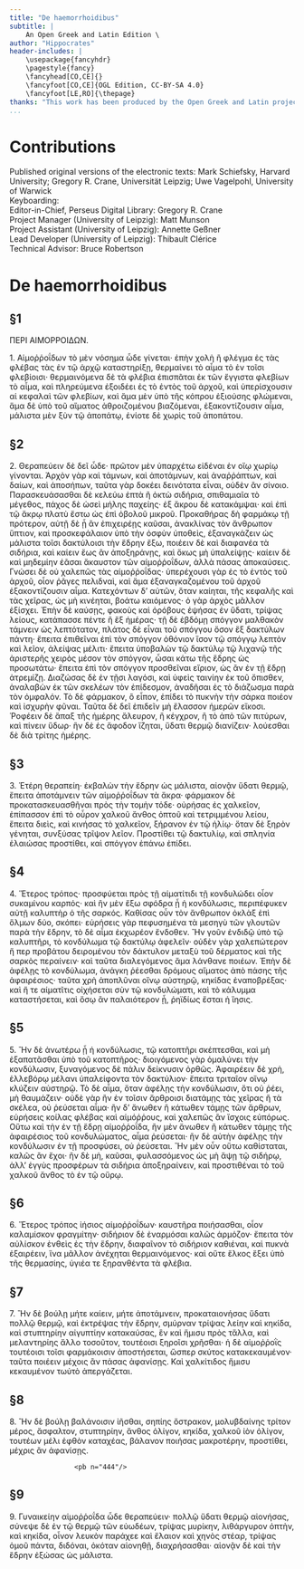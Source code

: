 ```yaml
---
title: "De haemorrhoidibus"
subtitle: |
	An Open Greek and Latin Edition \ 
author: "Hippocrates"
header-includes: | 
	\usepackage{fancyhdr}
	\pagestyle{fancy}
	\fancyhead[CO,CE]{}
	\fancyfoot[CO,CE]{OGL Edition, CC-BY-SA 4.0}
	\fancyfoot[LE,RO]{\thepage}
thanks: "This work has been produced by the Open Greek and Latin project through the help of volunteers. See contributions for details."
...
```


# Contributions  

Published original versions of the electronic texts: Mark Schiefsky, Harvard University; Gregory R. Crane, Universität Leipzig; Uwe Vagelpohl, University of Warwick  
 Keyboarding:   
 Editor-in-Chief, Perseus Digital Library: Gregory R. Crane  
 Project Manager (University of Leipzig): Matt Munson  
 Project Assistant (University of Leipzig): Annette Geßner  
 Lead Developer (University of Leipzig): Thibault Clérice  
 Technical Advisor: Bruce Robertson  

# De haemorrhoidibus  

## §1  

<head>ΠΕΡΙ ΑΙΜΟΡΡΟΙΔΩΝ.</head>
                    <p>1. Αἱμοῤῥοΐδων τὸ μὲν νόσημα ὧδε γίνεται· ἐπὴν χολὴ ἢ φλέγμα <lb/>ἐς τὰς
                        φλέβας τὰς ἐν τῷ ἀρχῷ καταστηρίξῃ, θερμαίνει τὸ αἷμα τὸ <lb/>ἐν τοῖσι
                        φλεβίοισι· θερμαινόμενα δὲ τὰ φλέβια ἐπισπᾶται ἐκ τῶν <lb/>ἔγγιστα φλεβίων
                        τὸ αἷμα, καὶ πληρεύμενα ἐξοιδέει ἐς τὸ ἐντὸς τοῦ <lb/>ἀρχοῦ, καὶ
                        ὑπερίσχουσιν αἱ κεφαλαὶ τῶν φλεβίων, καὶ ἅμα μὲν ὑπὸ <lb/>τῆς κόπρου
                        ἐξιούσης φλώμεναι, ἅμα δὲ ὑπὸ τοῦ αἵματος ἀθροιζομένου <lb/>βιαζόμεναι,
                        ἐξακοντίζουσιν αἷμα, μάλιστα μὲν ξὺν τῷ ἀποπάτῳ, <lb/>ἐνίοτε δὲ χωρὶς τοῦ
                        ἀποπάτου. </p>  

## §2  

<p>2. Θεραπεύειν δὲ δεῖ ὧδε· πρῶτον μὲν ὑπαρχέτω εἰδέναι ἐν οἵῳ <lb/>χωρίῳ
                        γίνονται. Ἀρχὸν γὰρ καὶ τάμνων, καὶ ἀποτάμνων, καὶ ἀναῤῥάπτων, <lb/>καὶ
                        δαίων, καὶ ἀποσήπων, ταῦτα γὰρ δοκέει δεινότατα εἶναι, <lb/>οὐδὲν ἂν σίνοιο.
                        Παρασκευάσασθαι δὲ κελεύω ἑπτὰ ἢ ὀκτὼ σιδήρια, <lb/>σπιθαμιαῖα τὸ μέγεθος,
                        πάχος δὲ ὡσεὶ μήλης παχείης· ἐξ ἄκρου δὲ <lb/>κατακάμψαι· καὶ ἐπὶ τῷ ἄκρῳ
                        πλατὺ ἔστω ὡς ἐπὶ ὀβολοῦ μικροῦ. <lb/>Προκαθήρας δὴ φαρμάκῳ τῇ πρότερον,
                        αὐτῇ δὲ ᾗ ἂν ἐπιχειρέῃς <lb/>καῦσαι, ἀνακλίνας τὸν ἄνθρωπον ὕπτιον, καὶ
                        προσκεφάλαιον ὑπὸ τὴν <lb/>ὀσφὺν ὑποθεὶς, ἐξαναγκάζειν ὡς μάλιστα τοῖσι
                        δακτύλοισι τὴν ἕδρην <lb/>ἔξω, ποιέειν δὲ καὶ διαφανέα τὰ σιδήρια, καὶ
                        καίειν ἕως ἂν ἀποξηράνῃς, <lb/>καὶ ὅκως μὴ ὑπαλείψῃς· καίειν δὲ καὶ μηδεμίην
                        ἐᾶσαι <lb/>ἄκαυστον τῶν αἱμοῤῥοΐδων, ἀλλὰ πάσας ἀποκαύσεις. Γνώσει δὲ οὐ <pb n="438"/> χαλεπῶς τὰς αἱμοῤῥοΐδας· ὑπερέχουσι γὰρ ἐς τὸ ἐντὸς τοῦ ἀρχοῦ,
                        <lb/>οἷον ῥᾶγες πελιδναὶ, καὶ ἅμα ἐξαναγκαζομένου τοῦ ἀρχοῦ ἐξακοντίζουσιν
                        <lb/>αἷμα. Κατεχόντων δ’ αὐτῶν, ὅταν καίηται, τῆς κεφαλῆς καὶ <lb/>τὰς
                        χεῖρας, ὡς μὴ κινέηται, βοάτω καιόμενος· ὁ γὰρ ἀρχὸς μᾶλλον <lb/>ἐξίσχει.
                        Ἐπὴν δὲ καύσῃς, φακοὺς καὶ ὀρόβους ἑψήσας ἐν ὕδατι, τρίψας <lb/>λείους,
                        κατάπασσε πέντε ἢ ἓξ ἡμέρας· τῇ δὲ ἑβδόμῃ σπόγγον <lb/>μαλθακὸν τάμνειν ὡς
                        λεπτότατον, πλάτος δὲ εἶναι τοῦ σπόγγου ὅσον <lb/>ἓξ δακτύλων πάντη· ἔπειτα
                        ἐπιθεῖναι ἐπὶ τὸν σπόγγον ὀθόνιον ἴσον <lb/>τῷ σπόγγῳ λεπτὸν καὶ λεῖον,
                        ἀλείψας μέλιτι· ἔπειτα ὑποβαλὼν τῷ <lb/>δακτύλῳ τῷ λιχανῷ τῆς ἀριστερῆς
                        χειρὸς μέσον τὸν σπόγγον, ὦσαι <lb/>κάτω τῆς ἕδρης ὡς προσωτάτω· ἔπειτα ἐπὶ
                        τὸν σπόγγον προσθεῖναι <lb/>εἴριον, ὡς ἂν ἐν τῇ ἕδρῃ ἀτρεμίζῃ. Διαζώσας δὲ
                        ἐν τῇσι λαγόσι, καὶ <lb/>ὑφεὶς ταινίην ἐκ τοῦ ὄπισθεν, ἀναλαβὼν ἐκ τῶν
                        σκελέων τὸν ἐπίδεσμον, <lb/>ἀναδῆσαι ἐς τὸ διάζωσμα παρὰ τὸν ὀμφαλόν. Τὸ δὲ
                        φάρμακον, <lb/>ὃ εἶπον, ἐπίδει τὸ πυκνὴν τὴν σάρκα ποιέον καὶ ἰσχυρὴν φῦναι.
                        <lb/>Ταῦτα δὲ δεῖ ἐπιδεῖν μὴ ἔλασσον ἡμερῶν εἴκοσι. Ῥοφέειν δὲ ἅπαξ <lb/>τῆς
                        ἡμέρης ἄλευρον, ἢ κέγχρον, ἢ τὸ ἀπὸ τῶν πιτύρων, καὶ πίνειν <lb/>ὕδωρ· ἣν δὲ
                        ἐς ἄφοδον ἵζηται, ὕδατι θερμῷ διανίζειν· λούεσθαι δὲ διὰ <lb/>τρίτης ἡμέρης.
                    </p>  

## §3  

<p>3. Ἑτέρη θεραπείη· ἐκβαλὼν τὴν ἕδρην ὡς μάλιστα, αἰονᾷν <lb/>ὕδατι θερμῷ,
                        ἔπειτα ἀποτάμνειν τῶν αἱμοῤῥοΐδων τὰ ἄκρα· φάρμακον <lb/>δὲ
                        προκατασκευασθῆναι πρὸς τὴν τομὴν τόδε· οὐρήσας ἐς χαλκεῖον, <lb/>ἐπίπασσον
                        ἐπὶ τὸ οὖρον χαλκοῦ ἄνθος ὀπτοῦ καὶ τετριμμένου <lb/>λείου, ἔπειτα διεὶς,
                        καὶ κινήσας τὸ χαλκεῖον, ξήρανον ἐν τῷ ἡλίῳ· <lb/>ὅταν δὲ ξηρὸν γένηται,
                        συνξύσας τρῖψον λεῖον. Προστίθει τῷ δακτυλίῳ, <pb n="440"/> καὶ σπληνία
                        ἐλαιώσας προστίθει, καὶ σπόγγον ἐπάνω <lb/>ἐπίδει. </p>  

## §4  

<p>4. Ἕτερος τρόπος· προσφύεται πρὸς τῇ αἱματίτιδι τῇ κονδυλώδει <lb/>οἷον
                        συκαμίνου καρπός· καὶ ἢν μὲν ἔξω σφόδρα ᾖ ἡ κονδύλωσις, <lb/>περιπέφυκεν
                        αὐτῇ καλυπτὴρ ὁ τῆς σαρκός. Καθίσας οὖν τὸν ἄνθρωπον <lb/>ὀκλὰξ ἐπὶ ὅλμων
                        δύο, σκόπει· εὑρήσεις γὰρ πεφυσημένα τὰ <lb/>μεσηγὺ τῶν γλουτῶν παρὰ τὴν
                        ἕδρην, τὸ δὲ αἷμα ἐκχωρέον ἔνδοθεν. <lb/>Ἢν γοῦν ἐνδιδῷ ὑπὸ τῷ καλυπτῆρι, τὸ
                        κονδύλωμα τῷ δακτύλῳ ἀφελεῖν· <lb/>οὐδὲν γὰρ χαλεπώτερον ἤ περ προβάτου
                        δειρομένου τὸν δάκτυλον <lb/>μεταξὺ τοῦ δέρματος καὶ τῆς σαρκὸς περαίνειν·
                        καὶ ταῦτα διαλεγόμενος <lb/>ἅμα λάνθανε ποιέων. Ἐπὴν δὲ ἀφέλῃς τὸ κονδύλωμα,
                        <lb/>ἀνάγκη ῥέεσθαι δρόμους αἵματος ἀπὸ πάσης τῆς ἀφαιρέσιος· ταῦτα <lb/>χρὴ
                        ἀποπλῦναι οἴνῳ αὐστηρῷ, κηκίδας ἐναποβρέξας· καὶ ἥ τε αἱματῖτις
                        <lb/>οἰχήσεται σὺν τῷ κονδυλώματι, καὶ τὸ κάλυμμα καταστήσεται, <lb/>καὶ ὅσῳ
                        ἂν παλαιότερον ᾖ, ῥηϊδίως ἔσται ἡ ἴησις. </p>  

## §5  

<p>5. Ἢν δὲ ἀνωτέρω ᾖ ἡ κονδύλωσις, τῷ κατοπτῆρι σκέπτεσθαι, <lb/>καὶ μὴ
                        ἐξαπατᾶσθαι ὑπὸ τοῦ κατοπτῆρος· διοιγόμενος γὰρ ὁμαλύνει <lb/>τὴν
                        κονδύλωσιν, ξυναγόμενος δὲ πάλιν δείκνυσιν ὀρθῶς. Ἀφαιρέειν δὲ <lb/>χρὴ,
                        ἑλλεβόρῳ μέλανι ὑπαλείφοντα τὸν δακτύλιον· ἔπειτα τριταῖον <lb/>οἴνῳ κλύζειν
                        αὐστηρῷ. Τὸ δὲ αἷμα, ὅταν ἀφέλῃς τὴν κονδύλωσιν, <lb/>ὅτι οὐ ῥέει, μὴ
                        θαυμάζειν· οὐδὲ γὰρ ἢν ἐν τοῖσιν ἄρθροισι διατάμῃς <lb/>τὰς χεῖρας ἢ τὰ
                        σκέλεα, οὐ ῥεύσεται αἷμα· ἢν δ’ ἄνωθεν ἢ κάτωθεν <lb/>τάμῃς τῶν ἄρθρων,
                        εὑρήσεις κοίλας φλέβας καὶ αἱμόῤῥους, καὶ χαλεπῶς <pb n="442"/> ἂν ἴσχοις
                        εὐπόρως. Οὕτω καὶ τὴν ἐν τῇ ἕδρῃ αἱμοῤῥοΐδα, ἢν <lb/>μὲν ἄνωθεν ἢ κάτωθεν
                        τάμῃς τῆς ἀφαιρέσιος τοῦ κονδυλώματος, <lb/>αἷμα ῥεύσεται· ἢν δὲ αὐτὴν
                        ἀφέλῃς τὴν κονδύλωσιν ἐν τῇ προσφύσει, <lb/>οὐ ῥεύσεται. Ἢν μὲν οὖν οὕτω
                        καθίσταται, καλῶς ἂν ἔχοι· ἢν <lb/>δὲ μὴ, καῦσαι, φυλασσόμενος ὡς μὴ ἅψῃ τῷ
                        σιδήρῳ, ἀλλ’ ἐγγὺς <lb/>προσφέρων τὰ σιδήρια ἀποξηραίνειν, καὶ προστιθέναι
                        τὸ τοῦ χαλκοῦ <lb/>ἄνθος τὸ ἐν τῷ οὔρῳ. </p>  

## §6  

<p>6. Ἕτερος τρόπος ἰήσιος αἱμοῤῥοΐδων· καυστῆρα ποιήσασθαι, <lb/>οἷον
                        καλαμίσκον φραγμίτην· σιδήριον δὲ ἐναρμόσαι καλῶς ἁρμόζον· <lb/>ἔπειτα τὸν
                        αὐλίσκον ἐνθεὶς ἐς τὴν ἕδρην, διαφαῖνον τὸ σιδήριον καθιέναι, <lb/>καὶ πυκνὰ
                        ἐξαιρέειν, ἵνα μᾶλλον ἀνέχηται θερμαινόμενος· <lb/>καὶ οὔτε ἕλκος ἕξει ὑπὸ
                        τῆς θερμασίης, ὑγιέα τε ξηρανθέντα τὰ <lb/>φλέβια. </p>  

## §7  

<p>7. Ἢν δὲ βούλῃ μήτε καίειν, μήτε ἀποτάμνειν, προκαταιονήσας <lb/>ὕδατι πολλῷ
                        θερμῷ, καὶ ἐκτρέψας τὴν ἕδρην, σμύρναν τρίψας <lb/>λείην καὶ κηκίδα, καὶ
                        στυπτηρίην αἰγυπτίην κατακαύσας, ἓν καὶ <lb/>ἥμισυ πρὸς τἄλλα, καὶ
                        μελαντηρίης ἄλλο τοσοῦτον, τουτέοισι ξηροῖσι <lb/>χρῆσθαι· ἡ δὲ αἱμοῤῥοῒς
                        τουτέοισι τοῖσι φαρμάκοισιν ἀποστήσεται, <lb/>ὥσπερ σκύτος κατακεκαυμένον·
                        ταῦτα ποιέειν μέχοις ἂν <lb/>πάσας ἀφανίσῃς. Καὶ χαλκίτιδος ἥμισυ κεκαυμένον
                        τωὐτὸ <lb/>ἀπεργάζεται. </p>  

## §8  

<p>8. Ἢν δὲ βούλῃ βαλάνοισιν ἰῆσθαι, σηπίης ὄστρακον, μολυβδαίνης <lb/>τρίτον
                        μέρος, ἄσφαλτον, στυπτηρίην, ἄνθος ὀλίγον, κηκίδα, <lb/>χαλκοῦ ἰὸν ὀλίγον,
                        τουτέων μέλι ἑφθὸν καταχέας, βάλανον ποιήσας <lb/>μακροτέρην, προστίθει,
                        μέχρις ἂν ἀφανίσῃς.</p>

                    <pb n="444"/>  

## §9  

<p>9. Γυναικείην αἱμοῤῥοΐδα ὧδε θεραπεύειν· πολλῷ ὕδατι θερμῷ <lb/>αἰονήσας,
                        σύνεψε δὲ ἐν τῷ θερμῷ τῶν εὐωδέων, τρίψας μυρίκην, <lb/>λιθάργυρον ὀπτὴν,
                        καὶ κηκίδα, οἶνον λευκὸν παράχεε καὶ ἔλαιον καὶ <lb/>χηνὸς στέαρ, τρίψας
                        ὁμοῦ πάντα, διδόναι, ὁκόταν αἰονηθῇ, διαχρήσασθαι· <lb/>αἰονᾷν δὲ καὶ τὴν
                        ἕδρην ἐξώσας ὡς μάλιστα. </p>  

